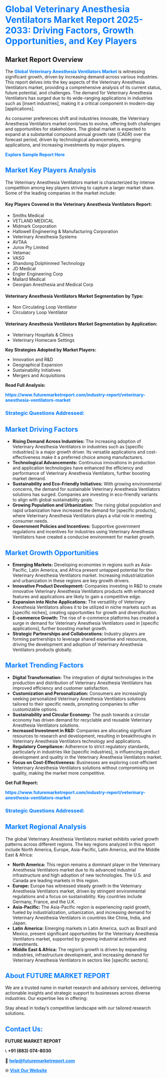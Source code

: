 <h1 style="color: #007BFF;">Global Veterinary Anesthesia Ventilators Market Report 2025-2033: Driving Factors, Growth Opportunities, and Key Players</h1>

<section id="overview">
<h2>Market Report Overview</h2>
<p>The <a href="https://www.futuremarketreport.com/industry-report/veterinary-anesthesia-ventilators-market" style="color: #007BFF; text-decoration: none;"><strong>Global Veterinary Anesthesia Ventilators Market</strong></a> is witnessing significant growth, driven by increasing demand across various industries. This report delves into the key aspects of the Veterinary Anesthesia Ventilators market, providing a comprehensive analysis of its current status, future potential, and challenges. The demand for Veterinary Anesthesia Ventilators has surged due to its wide-ranging applications in industries such as [insert industries], making it a critical component in modern-day [applications].</p>
<p>As consumer preferences shift and industries innovate, the Veterinary Anesthesia Ventilators market continues to evolve, offering both challenges and opportunities for stakeholders. The global market is expected to expand at a substantial compound annual growth rate (CAGR) over the forecast period, driven by technological advancements, emerging applications, and increasing investments by major players.</p>
</section>

<section id="overview">
<p><a href="https://www.futuremarketreport.com/request-sample/reportId=79750" style="color: #007BFF; text-decoration: none;"><strong>Explore Sample Report Here</strong></a></p>
</section>

<section id="key-players">
<h2 style="color: #007BFF;">Market Key Players Analysis</h2>
<p>The Veterinary Anesthesia Ventilators market is characterized by intense competition among key players striving to capture a larger market share. Some of the leading companies in the market include:</p>
<h4>Key Players Covered in the Veterinary Anesthesia Ventilators Report:</h4>
<ul><li>Smiths Medical</li><li>VETLAND MEDICAL</li><li>Midmark Corporation</li><li>Hallowell Engineering &amp; Manufacturing Corporation</li><li>Veterinary Anesthesia Systems</li><li>AVTAA</li><li>Jurox Pty Limited</li><li>Vetamac</li><li>VASG</li><li>Shandong Dolphinmed Technology</li><li>JD Medical</li><li>Engler Engineering Corp</li><li>Mallard Medical</li><li>Georgian Anesthesia and Medical Corp</li></ul>
<h4>Veterinary Anesthesia Ventilators Market Segmentation by Type:</h4>
<ul><li>Non Circulating Loop Ventilator</li><li>Circulatory Loop Ventilator</li></ul>

<h4>Veterinary Anesthesia Ventilators Market Segmentation by Application:</h4>
<ul><li>Veterinary Hospitals &amp; Clinics</li><li>Veterinary Homecare Settings</li></ul>
<p><strong>Key Strategies Adopted by Market Players:</strong></p>
<ul>
<li>Innovation and R&D</li>
<li>Geographical Expansion</li>
<li>Sustainability Initiatives</li>
<li>Mergers and Acquisitions</li>
</ul>
</section>

<section>
<p><strong>Read Full Analysis: </strong></p><a href="https://www.futuremarketreport.com/industry-report/veterinary-anesthesia-ventilators-market" style="color: #007BFF; text-decoration: none;"><strong>https://www.futuremarketreport.com/industry-report/veterinary-anesthesia-ventilators-market</strong></a>
<h3 style="color: #007BFF;">Strategic Questions Addressed:</h3>
</section>

<section id="driving-factors">
<h2 style="color: #007BFF;">Market Driving Factors</h2>
<ul>
<li><strong>Rising Demand Across Industries:</strong> The increasing adoption of Veterinary Anesthesia Ventilators in industries such as [specific industries] is a major growth driver. Its versatile applications and cost-effectiveness make it a preferred choice among manufacturers.</li>
<li><strong>Technological Advancements:</strong> Continuous innovations in production and application technologies have enhanced the efficiency and performance of Veterinary Anesthesia Ventilators, further boosting market demand.</li>
<li><strong>Sustainability and Eco-Friendly Initiatives:</strong> With growing environmental concerns, the demand for sustainable Veterinary Anesthesia Ventilators solutions has surged. Companies are investing in eco-friendly variants to align with global sustainability goals.</li>
<li><strong>Growing Population and Urbanization:</strong> The rising global population and rapid urbanization have increased the demand for [specific products], where Veterinary Anesthesia Ventilators plays a vital role in meeting consumer needs.</li>
<li><strong>Government Policies and Incentives:</strong> Supportive government regulations and incentives for industries using Veterinary Anesthesia Ventilators have created a conducive environment for market growth.</li>
</ul>
</section>

<section id="growth-opportunities">
<h2 style="color: #007BFF;">Market Growth Opportunities</h2>
<ul>
<li><strong>Emerging Markets:</strong> Developing economies in regions such as Asia-Pacific, Latin America, and Africa present untapped potential for the Veterinary Anesthesia Ventilators market. Increasing industrialization and urbanization in these regions are key growth drivers.</li>
<li><strong>Innovative Product Development:</strong> Companies investing in R&D to create innovative Veterinary Anesthesia Ventilators products with enhanced features and applications are likely to gain a competitive edge.</li>
<li><strong>Expansion into Niche Applications:</strong> The versatility of Veterinary Anesthesia Ventilators allows it to be utilized in niche markets such as [specific niches], creating opportunities for growth and diversification.</li>
<li><strong>E-commerce Growth:</strong> The rise of e-commerce platforms has created a surge in demand for Veterinary Anesthesia Ventilators used in [specific applications], further boosting market growth.</li>
<li><strong>Strategic Partnerships and Collaborations:</strong> Industry players are forming partnerships to leverage shared expertise and resources, driving the development and adoption of Veterinary Anesthesia Ventilators products globally.</li>
</ul>
</section>

<section id="trending-factors">
<h2 style="color: #007BFF;">Market Trending Factors</h2>
<ul>
<li><strong>Digital Transformation:</strong> The integration of digital technologies in the production and distribution of Veterinary Anesthesia Ventilators has improved efficiency and customer satisfaction.</li>
<li><strong>Customization and Personalization:</strong> Consumers are increasingly seeking personalized Veterinary Anesthesia Ventilators solutions tailored to their specific needs, prompting companies to offer customizable options.</li>
<li><strong>Sustainability and Circular Economy:</strong> The push towards a circular economy has driven demand for recyclable and reusable Veterinary Anesthesia Ventilators solutions.</li>
<li><strong>Increased Investment in R&D:</strong> Companies are allocating significant resources to research and development, resulting in breakthroughs in Veterinary Anesthesia Ventilators technology and applications.</li>
<li><strong>Regulatory Compliance:</strong> Adherence to strict regulatory standards, particularly in industries like [specific industries], is influencing product development and quality in the Veterinary Anesthesia Ventilators market.</li>
<li><strong>Focus on Cost-Effectiveness:</strong> Businesses are exploring cost-efficient Veterinary Anesthesia Ventilators solutions without compromising on quality, making the market more competitive.</li>
</ul>
</section>

<section>
<p><strong>Get Full Report: </strong></p><a href="https://www.futuremarketreport.com/industry-report/veterinary-anesthesia-ventilators-market" style="color: #007BFF; text-decoration: none;"><strong>https://www.futuremarketreport.com/industry-report/veterinary-anesthesia-ventilators-market</strong></a>
<h3 style="color: #007BFF;">Strategic Questions Addressed:</h3>
</section>


<section id="regional-analysis">
<h2 style="color: #007BFF;">Market Regional Analysis</h2>
<p>The global Veterinary Anesthesia Ventilators market exhibits varied growth patterns across different regions. The key regions analyzed in this report include North America, Europe, Asia-Pacific, Latin America, and the Middle East & Africa:</p>
<ul>
<li><strong>North America:</strong> This region remains a dominant player in the Veterinary Anesthesia Ventilators market due to its advanced industrial infrastructure and high adoption of new technologies. The U.S. and Canada are leading markets in this region.</li>
<li><strong>Europe:</strong> Europe has witnessed steady growth in the Veterinary Anesthesia Ventilators market, driven by stringent environmental regulations and a focus on sustainability. Key countries include Germany, France, and the U.K.</li>
<li><strong>Asia-Pacific:</strong> The Asia-Pacific region is experiencing rapid growth, fueled by industrialization, urbanization, and increasing demand for Veterinary Anesthesia Ventilators in countries like China, India, and Japan.</li>
<li><strong>Latin America:</strong> Emerging markets in Latin America, such as Brazil and Mexico, present significant opportunities for the Veterinary Anesthesia Ventilators market, supported by growing industrial activities and investments.</li>
<li><strong>Middle East & Africa:</strong> The region’s growth is driven by expanding industries, infrastructure development, and increasing demand for Veterinary Anesthesia Ventilators in sectors like [specific sectors].</li>
</ul>
</section>

<footer>
<h2 style="color: #007BFF;">About FUTURE MARKET REPORT</h2>
<p>We are a trusted name in market research and advisory services, delivering actionable insights and strategic support to businesses across diverse industries. Our expertise lies in offering:</p>

<p>Stay ahead in today’s competitive landscape with our tailored research solutions.</p>

<h2 style="color: #007BFF;">Contact Us:</h2>
<p><strong>FUTURE MARKET REPORT</strong></p>
<p>📞 <strong>+91 (883) 074-8030</strong></p>
<p>📧 <strong><a href="mailto:help@futuremarketreport.com" style="color: #007BFF;">help@futuremarketreport.com</a></strong></p>
<p>🌐 <strong><a href="https://www.futuremarketreport.com/" style="color: #007BFF;">Visit Our Website</a></strong></p>
</footer>
